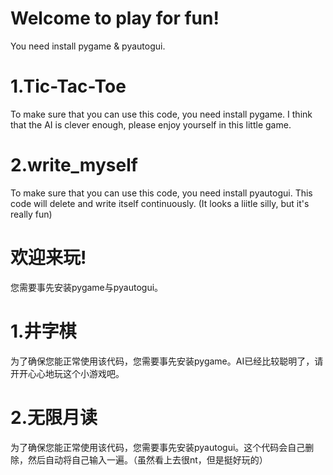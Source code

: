# Welcome to play for fun! 
You need install pygame & pyautogui.
# 1.Tic-Tac-Toe
To make sure that you can use this code, you need install pygame. I think that the AI is clever enough, please enjoy yourself in this little game.
# 2.write_myself
To make sure that you can use this code, you need install pyautogui. This code will delete and write itself continuously. (It looks a liitle silly, but it's really fun)
  
# 欢迎来玩! 
您需要事先安装pygame与pyautogui。
# 1.井字棋
为了确保您能正常使用该代码，您需要事先安装pygame。AI已经比较聪明了，请开开心心地玩这个小游戏吧。
# 2.无限月读
为了确保您能正常使用该代码，您需要事先安装pyautogui。这个代码会自己删除，然后自动将自己输入一遍。（虽然看上去很nt，但是挺好玩的）
  
